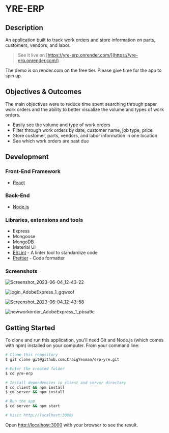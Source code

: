 # YRE-ERP

## Description

An application built to track work orders and store information on parts, customers, vendors, and labor.

> See it live on [https://yre-erp.onrender.com/](https://yre-erp.onrender.com/)

The demo is on render.com on the free tier.  Please give time for the app to spin up.  

## Objectives & Outcomes

The main objectives were to reduce time spent searching through paper work orders and the ability to better visualize the volume and types of work orders.  

- Easily see the volume and type of work orders
- Filter through work orders by date, customer name, job type, price
- Store customer, parts, vendors, and labor information in one location  
- See which work orders are past due

## Development

### Front-End Framework

- [React](https://github.com/facebook/create-react-app)

### Back-End

- [Node.js](https://nodejs.org/en)

### Libraries, extensions and tools

- Express
- Mongoose
- MongoDB
- Material UI
- [ESLint](https://eslint.org/) - A linter tool to standardize code
- [Prettier](https://prettier.io/) - Code formatter


### Screenshots
![Screenshot_2023-06-04_12-43-22](https://github.com/CraigYeoman/erp-yre/assets/25626421/0f7a2bcf-3011-477f-a5f3-421dee8b6809)

![login_AdobeExpress_1_gqwxof](https://github.com/CraigYeoman/erp-yre/assets/25626421/f104cc4e-171e-44b8-92ef-9366252feffb)

![Screenshot_2023-06-04_12-43-58](https://github.com/CraigYeoman/erp-yre/assets/25626421/ef90fd1a-3674-429a-b421-6a4d7866d0bc)

![newworkorder_AdobeExpress_1_pbsa9c](https://github.com/CraigYeoman/erp-yre/assets/25626421/fbe942e1-0ca0-4568-961d-0df7a219eba4)

## Getting Started

To clone and run this application, you'll need Git and Node.js (which comes with npm) installed on your computer. From your command line:

```bash
# Clone this repository
$ git clone git@github.com:CraigYeoman/erp-yre.git

# Enter the created folder
$ cd yre-erp

# Install dependencies in client and server directory
$ cd client && npm install
$ cd server && npm install

# Run the app
$ cd server && npm start

# Visit http://localhost:3000/
```

Open [http://localhost:3000](http://localhost:3000) with your browser to see the result.
